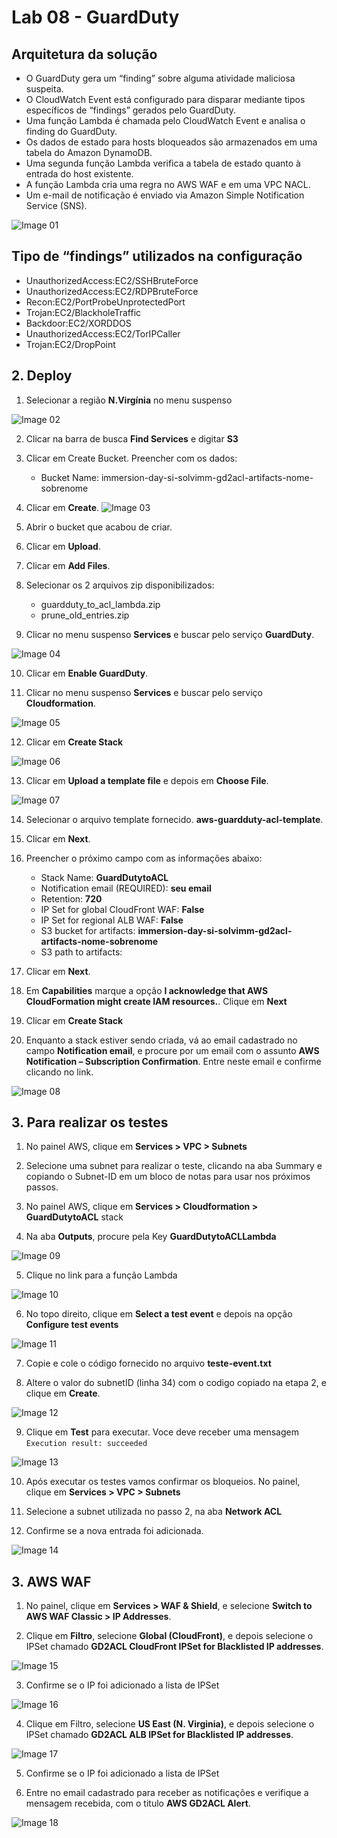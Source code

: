 # Lab 08 - GuardDuty

## Arquitetura da solução

- O GuardDuty gera um “finding” sobre alguma atividade maliciosa suspeita.
- O CloudWatch Event está configurado para disparar mediante tipos específicos de “findings” gerados pelo GuardDuty.
- Uma função Lambda é chamada pelo CloudWatch Event e analisa o finding do GuardDuty.
- Os dados de estado para hosts bloqueados são armazenados em uma tabela do Amazon DynamoDB.
- Uma segunda função Lambda verifica a tabela de estado quanto à entrada do host existente.
- A função Lambda cria uma regra no AWS WAF e em uma VPC NACL.
- Um e-mail de notificação é enviado via Amazon Simple Notification Service (SNS).

![Image 01](https://d1b7vbmva6nnec.cloudfront.net/lab08/lab-08-guardduty-01.png)

## Tipo de “findings” utilizados na configuração

- UnauthorizedAccess:EC2/SSHBruteForce
- UnauthorizedAccess:EC2/RDPBruteForce
- Recon:EC2/PortProbeUnprotectedPort
- Trojan:EC2/BlackholeTraffic
- Backdoor:EC2/XORDDOS
- UnauthorizedAccess:EC2/TorIPCaller
- Trojan:EC2/DropPoint

## 2. Deploy

1. Selecionar a região **N.Virgínia** no menu suspenso

![Image 02](https://d1b7vbmva6nnec.cloudfront.net/lab08/lab-08-guardduty-02.png)

2. Clicar na barra de busca **Find Services** e digitar **S3**

3. Clicar em Create Bucket. Preencher com os dados:
    - Bucket Name: immersion-day-si-solvimm-gd2acl-artifacts-nome-sobrenome

4. Clicar em **Create**.
![Image 03](https://d1b7vbmva6nnec.cloudfront.net/lab08/lab-08-guardduty-03.png)

5. Abrir o bucket que acabou de criar.

6. Clicar em **Upload**.

7. Clicar em **Add Files**.

8. Selecionar os 2 arquivos zip disponibilizados:
    - guardduty_to_acl_lambda.zip
    - prune_old_entries.zip

9. Clicar no menu suspenso **Services** e buscar pelo serviço **GuardDuty**.

![Image 04](https://d1b7vbmva6nnec.cloudfront.net/lab08/lab-08-guardduty-04.png)

10. Clicar em **Enable GuardDuty**.

11. Clicar no menu suspenso **Services** e buscar pelo serviço **Cloudformation**.

![Image 05](https://d1b7vbmva6nnec.cloudfront.net/lab08/lab-08-guardduty-05.png)

12. Clicar em **Create Stack**

![Image 06](https://d1b7vbmva6nnec.cloudfront.net/lab08/lab-08-guardduty-06.png)

13. Clicar em **Upload a template file** e depois em **Choose File**.

![Image 07](https://d1b7vbmva6nnec.cloudfront.net/lab08/lab-08-guardduty-07.png)

14. Selecionar o arquivo template fornecido. **aws-guardduty-acl-template**.

15. Clicar em **Next**.

16. Preencher o próximo campo com as informações abaixo:
    - Stack Name: **GuardDutytoACL**
    - Notification email (REQUIRED): **seu email**
    - Retention: **720**
    - IP Set for global CloudFront WAF: **False**
    - IP Set for regional ALB WAF: **False**
    - S3 bucket for artifacts: **immersion-day-si-solvimm-gd2acl-artifacts-nome-sobrenome**
    - S3 path to artifacts: **<VAZIO>**

17. Clicar em **Next**.

18. Em **Capabilities** marque a opção **I acknowledge that AWS CloudFormation might create IAM resources.**. Clique em **Next**

19. Clicar em **Create Stack**

20. Enquanto a stack estiver sendo criada, vá ao email cadastrado no campo **Notification email**, e procure por um email com o assunto **AWS Notification – Subscription Confirmation**. Entre neste email e confirme clicando no link.

![Image 08](https://d1b7vbmva6nnec.cloudfront.net/lab08/lab-08-guardduty-08.png)

## 3. Para realizar os testes

1. No painel AWS, clique em **Services > VPC > Subnets**

2. Selecione uma subnet para realizar o teste, clicando na aba Summary e copiando o Subnet-ID em um bloco de notas para usar nos próximos passos.

3. No painel AWS, clique em **Services > Cloudformation > GuardDutytoACL** stack

4. Na aba **Outputs**, procure pela Key **GuardDutytoACLLambda**

![Image 09](https://d1b7vbmva6nnec.cloudfront.net/lab08/lab-08-guardduty-09.png)

5. Clique no link para a função Lambda

![Image 10](https://d1b7vbmva6nnec.cloudfront.net/lab08/lab-08-guardduty-10.png)

6. No topo direito, clique em **Select a test event** e depois na opção **Configure test events**

![Image 11](https://d1b7vbmva6nnec.cloudfront.net/lab08/lab-08-guardduty-11.png)

7. Copie e cole o código fornecido no arquivo **teste-event.txt**

8. Altere o valor do subnetID (linha 34) com o codigo copiado na etapa 2, e clique em **Create**.

![Image 12](https://d1b7vbmva6nnec.cloudfront.net/lab08/lab-08-guardduty-12.png)

9. Clique em **Test** para executar. Voce deve receber uma mensagem `Execution result: succeeded`

![Image 13](https://d1b7vbmva6nnec.cloudfront.net/lab08/lab-08-guardduty-13.png)

10. Após executar os testes vamos confirmar os bloqueios. No painel, clique em **Services > VPC > Subnets**

11. Selecione a subnet utilizada no passo 2, na aba **Network ACL**

12. Confirme se a nova entrada foi adicionada.

![Image 14](https://d1b7vbmva6nnec.cloudfront.net/lab08/lab-08-guardduty-14.png)

## 3. AWS WAF

1. No painel, clique em **Services > WAF & Shield**, e selecione **Switch to AWS WAF Classic > IP Addresses**.

2. Clique em **Filtro**, selecione **Global (CloudFront)**, e depois selecione o IPSet chamado **GD2ACL CloudFront IPSet for Blacklisted IP addresses**.

![Image 15](https://d1b7vbmva6nnec.cloudfront.net/lab08/lab-08-guardduty-15.png)

3. Confirme se o IP foi adicionado a lista de IPSet

![Image 16](https://d1b7vbmva6nnec.cloudfront.net/lab08/lab-08-guardduty-16.png)

4. Clique em Filtro, selecione **US East (N. Virginia)**, e depois selecione o IPSet chamado **GD2ACL ALB IPSet for Blacklisted IP addresses**.

![Image 17](https://d1b7vbmva6nnec.cloudfront.net/lab08/lab-08-guardduty-17.png)

5. Confirme se o IP foi adicionado a lista de IPSet

6. Entre no email cadastrado para receber as notificações e verifique a mensagem recebida, com o titulo  **AWS GD2ACL Alert**.

![Image 18](https://d1b7vbmva6nnec.cloudfront.net/lab08/lab-08-guardduty-18.png)
